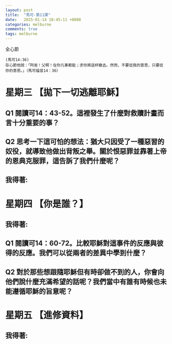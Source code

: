 ```yaml
---
layout: post
title:  "馬可-第11課"
date:   2025-01-14 10:45:11 +0800
categories: melburne
comments: true
tags: melburne 
---
```


全心節
~~~
(馬可14:36)
存心節他說：「阿爸！父啊！在你凡事都能；求你將這杯撤去。然而，不要從我的意思，只要從你的意思。」（馬可福音14：36）
~~~




# 星期三 【拋下一切逃離耶穌】

## Q1 閱讀可14：43-52。這裡發生了什麼對救贖計畫而言十分重要的事？

## Q2 思考一下這可怕的想法：猶大只因受了一種惡習的奴役，就導致他做出背叛之舉。關於恨惡罪並靠著上帝的恩典克服罪，這告訴了我們什麼呢？

## 我得著:

# 星期四 【你是誰？】


## 我得著:
## Q1 閱讀可14：60-72。比較耶穌對這事件的反應與彼得的反應。我們可以從兩者的差異中學到什麼？

## Q2 對於那些想跟隨耶穌但有時卻做不到的人，你會向他們說什麼充滿希望的話呢？我們當中有誰有時候也未能遵循耶穌的旨意呢？


# 星期五 【進修資料】 

## 我得著:

 